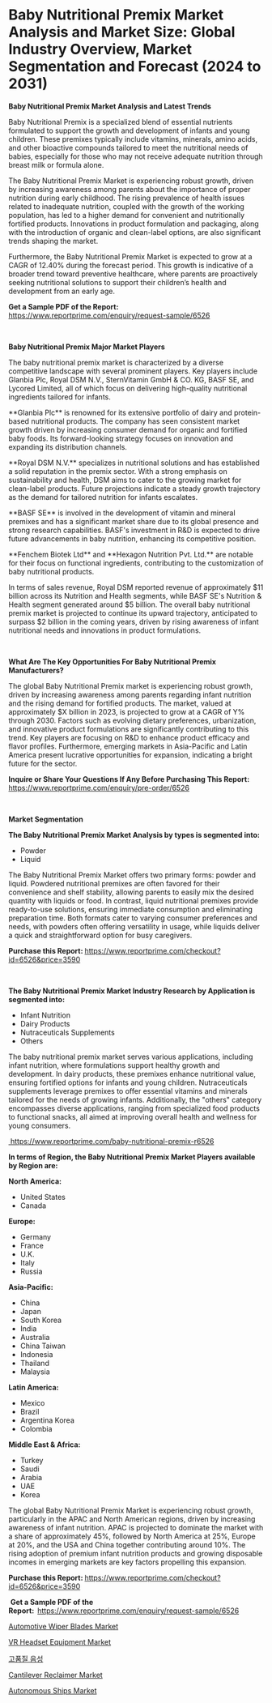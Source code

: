 <p><h1>Baby Nutritional Premix Market Analysis and Market Size: Global Industry Overview, Market Segmentation and Forecast (2024 to 2031)</h1></p><p><strong>Baby Nutritional Premix Market Analysis and Latest Trends</strong></p>
<p><p>Baby Nutritional Premix is a specialized blend of essential nutrients formulated to support the growth and development of infants and young children. These premixes typically include vitamins, minerals, amino acids, and other bioactive compounds tailored to meet the nutritional needs of babies, especially for those who may not receive adequate nutrition through breast milk or formula alone.</p><p>The Baby Nutritional Premix Market is experiencing robust growth, driven by increasing awareness among parents about the importance of proper nutrition during early childhood. The rising prevalence of health issues related to inadequate nutrition, coupled with the growth of the working population, has led to a higher demand for convenient and nutritionally fortified products. Innovations in product formulation and packaging, along with the introduction of organic and clean-label options, are also significant trends shaping the market. </p><p>Furthermore, the Baby Nutritional Premix Market is expected to grow at a CAGR of 12.40% during the forecast period. This growth is indicative of a broader trend toward preventive healthcare, where parents are proactively seeking nutritional solutions to support their children’s health and development from an early age.</p></p>
<p><strong>Get a Sample PDF of the Report:&nbsp;</strong> <a href="https://www.reportprime.com/enquiry/request-sample/6526">https://www.reportprime.com/enquiry/request-sample/6526</a></p>
<p>&nbsp;</p>
<p><strong>Baby Nutritional Premix Major Market Players</strong></p>
<p><p>The baby nutritional premix market is characterized by a diverse competitive landscape with several prominent players. Key players include Glanbia Plc, Royal DSM N.V., SternVitamin GmbH & CO. KG, BASF SE, and Lycored Limited, all of which focus on delivering high-quality nutritional ingredients tailored for infants. </p><p>**Glanbia Plc** is renowned for its extensive portfolio of dairy and protein-based nutritional products. The company has seen consistent market growth driven by increasing consumer demand for organic and fortified baby foods. Its forward-looking strategy focuses on innovation and expanding its distribution channels.</p><p>**Royal DSM N.V.** specializes in nutritional solutions and has established a solid reputation in the premix sector. With a strong emphasis on sustainability and health, DSM aims to cater to the growing market for clean-label products. Future projections indicate a steady growth trajectory as the demand for tailored nutrition for infants escalates.</p><p>**BASF SE** is involved in the development of vitamin and mineral premixes and has a significant market share due to its global presence and strong research capabilities. BASF's investment in R&D is expected to drive future advancements in baby nutrition, enhancing its competitive position.</p><p>**Fenchem Biotek Ltd** and **Hexagon Nutrition Pvt. Ltd.** are notable for their focus on functional ingredients, contributing to the customization of baby nutritional products. </p><p>In terms of sales revenue, Royal DSM reported revenue of approximately $11 billion across its Nutrition and Health segments, while BASF SE's Nutrition & Health segment generated around $5 billion. The overall baby nutritional premix market is projected to continue its upward trajectory, anticipated to surpass $2 billion in the coming years, driven by rising awareness of infant nutritional needs and innovations in product formulations.</p></p>
<p>&nbsp;</p>
<p><strong>What Are The Key Opportunities For Baby Nutritional Premix Manufacturers?</strong></p>
<p><p>The global Baby Nutritional Premix market is experiencing robust growth, driven by increasing awareness among parents regarding infant nutrition and the rising demand for fortified products. The market, valued at approximately $X billion in 2023, is projected to grow at a CAGR of Y% through 2030. Factors such as evolving dietary preferences, urbanization, and innovative product formulations are significantly contributing to this trend. Key players are focusing on R&D to enhance product efficacy and flavor profiles. Furthermore, emerging markets in Asia-Pacific and Latin America present lucrative opportunities for expansion, indicating a bright future for the sector.</p></p>
<p><strong>Inquire or Share Your Questions If Any Before Purchasing This Report:</strong> <a href="https://www.reportprime.com/enquiry/pre-order/6526">https://www.reportprime.com/enquiry/pre-order/6526</a></p>
<p>&nbsp;</p>
<p><strong>Market Segmentation</strong></p>
<p><strong>The Baby Nutritional Premix Market Analysis by types is segmented into:</strong></p>
<p><ul><li>Powder</li><li>Liquid</li></ul></p>
<p><p>The Baby Nutritional Premix Market offers two primary forms: powder and liquid. Powdered nutritional premixes are often favored for their convenience and shelf stability, allowing parents to easily mix the desired quantity with liquids or food. In contrast, liquid nutritional premixes provide ready-to-use solutions, ensuring immediate consumption and eliminating preparation time. Both formats cater to varying consumer preferences and needs, with powders often offering versatility in usage, while liquids deliver a quick and straightforward option for busy caregivers.</p></p>
<p><strong>Purchase this Report:&nbsp;</strong><a href="https://www.reportprime.com/checkout?id=6526&price=3590">https://www.reportprime.com/checkout?id=6526&price=3590</a></p>
<p>&nbsp;</p>
<p><strong>The Baby Nutritional Premix Market Industry Research by Application is segmented into:</strong></p>
<p><ul><li>Infant Nutrition</li><li>Dairy Products</li><li>Nutraceuticals Supplements</li><li>Others</li></ul></p>
<p><p>The baby nutritional premix market serves various applications, including infant nutrition, where formulations support healthy growth and development. In dairy products, these premixes enhance nutritional value, ensuring fortified options for infants and young children. Nutraceuticals supplements leverage premixes to offer essential vitamins and minerals tailored for the needs of growing infants. Additionally, the "others" category encompasses diverse applications, ranging from specialized food products to functional snacks, all aimed at improving overall health and wellness for young consumers.</p></p>
<p><a href="https://www.reportprime.com/baby-nutritional-premix-r6526">&nbsp;https://www.reportprime.com/baby-nutritional-premix-r6526</a></p>
<p><strong>In terms of Region, the Baby Nutritional Premix Market Players available by Region are:</strong></p>
<p>
    <p> <strong> North America: </strong>
        <ul>
            <li>United States</li>
            <li>Canada</li>
        </ul>
        </p> 
    <p> <strong> Europe: </strong>
        <ul>
            <li>Germany</li>
            <li>France</li>
            <li>U.K.</li>
            <li>Italy</li>
            <li>Russia</li>
        </ul>
        </p> 
    <p> <strong> Asia-Pacific: </strong>
        <ul>
            <li>China</li>
            <li>Japan</li>
            <li>South Korea</li>
            <li>India</li>
            <li>Australia</li>
            <li>China Taiwan</li>
            <li>Indonesia</li>
            <li>Thailand</li>
            <li>Malaysia</li>
        </ul>
        </p> 
    <p> <strong> Latin America: </strong>
        <ul>
            <li>Mexico</li>
            <li>Brazil</li>
            <li>Argentina Korea</li>
            <li>Colombia</li>
        </ul>
        </p> 
    <p> <strong> Middle East & Africa: </strong>
        <ul>
            <li>Turkey</li>
            <li>Saudi</li>
            <li>Arabia</li>
            <li>UAE</li>
            <li>Korea</li>
        </ul>
    </p>
    </p>
<p><p>The global Baby Nutritional Premix Market is experiencing robust growth, particularly in the APAC and North American regions, driven by increasing awareness of infant nutrition. APAC is projected to dominate the market with a share of approximately 45%, followed by North America at 25%, Europe at 20%, and the USA and China together contributing around 10%. The rising adoption of premium infant nutrition products and growing disposable incomes in emerging markets are key factors propelling this expansion.</p></p>
<p><strong>Purchase this Report: </strong><a href="https://www.reportprime.com/checkout?id=6526&price=3590">https://www.reportprime.com/checkout?id=6526&price=3590</a></p>
<p>&nbsp;<strong>Get a Sample PDF of the Report:&nbsp;&nbsp;</strong><a href="https://www.reportprime.com/enquiry/request-sample/6526">https://www.reportprime.com/enquiry/request-sample/6526</a></p>
<p><strong></strong></p>
<p><p><a href="https://www.linkedin.com/pulse/automotive-wiper-blades-market-segmentation-geographical-ksbee?trackingId=BZJniSPJTv%2B3gKSk93gFLA%3D%3D">Automotive Wiper Blades Market</a></p><p><a href="https://medium.com/@sac-m/vr-headset-equipment-market-global-market-insights-and-sales-trends-2024-to-2031-2311bf6c08b5">VR Headset Equipment Market</a></p><p><a href="https://medium.com/@walid_yasin/2024%EB%85%84%EC%97%90%EC%84%9C-2031%EB%85%84%EA%B9%8C%EC%A7%80-%EA%B3%A0%ED%92%88%EC%A7%88-%EC%9D%8C%EC%84%B1-%EC%8B%9C%EC%9E%A5%EC%9D%B4-%EC%96%B4%EB%96%BB%EA%B2%8C-%EB%B3%80%ED%99%94%ED%95%98%EA%B3%A0-%EC%9E%88%EC%8A%B5%EB%8B%88%EA%B9%8C-22d24f063935">고품질 음성</a></p><p><a href="https://issuu.com/reportprime-2/docs/cantilever-reclaimer-market-size-20_3d06f8fe394e20">Cantilever Reclaimer Market</a></p><p><a href="https://www.linkedin.com/pulse/autonomous-ships-industry-analysis-report-its-market-size-jylre?trackingId=Sx0ld%2B2zT6uypUdJpr7XWw%3D%3D">Autonomous Ships Market</a></p></p>